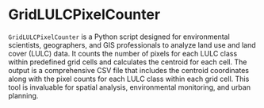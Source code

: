 # GridLULCPixelCounter
`GridLULCPixelCounter` is a Python script designed for environmental scientists, geographers, and GIS professionals to analyze land use and land cover (LULC) data. It counts the number of pixels for each LULC class within predefined grid cells and calculates the centroid for each cell. The output is a comprehensive CSV file that includes the centroid coordinates along with the pixel counts for each LULC class within each grid cell. This tool is invaluable for spatial analysis, environmental monitoring, and urban planning.